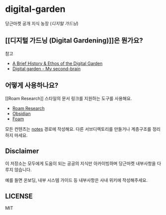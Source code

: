 # digital-garden

당근마켓 공개 지식 농장 (*디지털 가드닝*)

## [[디지털 가드닝 (Digital Gardening)]]은 뭔가요?

참고
- [A Brief History & Ethos of the Digital Garden](https://maggieappleton.com/garden-history)
- [Digital garden - My second-brain](https://garden.anthonyamar.fr/Digital+garden/Digital+garden)

## 어떻게 사용하나요?

[[Roam Research]] 스타일의 문서 링크를 지원하는 도구를 사용해요.

- [Roam Research](https://roamresearch.com/)
- [Obsidian](https://obsidian.md/)
- [Foam](https://foambubble.github.io/)

모든 컨텐츠는 [notes](./notes) 경로에 작성해요. 다른 서브디렉토리를 만들거나 계층구조를 정리하지 마세요.

## Disclaimer

이 저장소는 모두에게 도움이 되는 공공의 지식만 아카이빙하며 당근마켓 내부사항을 다루지 않습니다.

예를 들면 온보딩, 내부 시스템 가이드 등 내부사항은 사내 위키에 작성해주세요.

## LICENSE

MIT